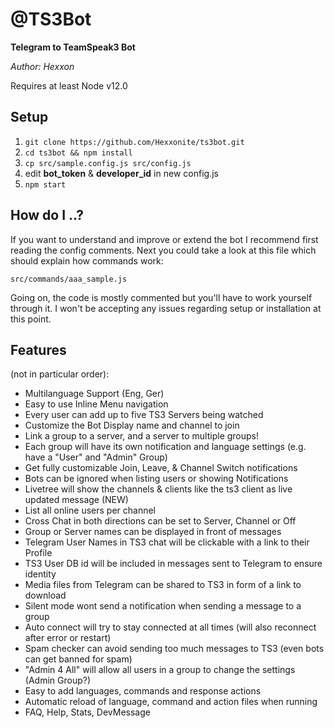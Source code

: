 # @TS3Bot

**Telegram to TeamSpeak3 Bot**

*Author: Hexxon*

Requires at least Node v12.0

## Setup

1. `git clone https://github.com/Hexxonite/ts3bot.git`
2. `cd ts3bot && npm install`
3. `cp src/sample.config.js src/config.js`
4. edit **bot_token** & **developer_id** in new config.js
5. `npm start`

## How do I ..?

If you want to understand and improve or extend the bot I recommend first reading the config comments.
Next you could take a look at this file which should explain how commands work:

    src/commands/aaa_sample.js

Going on, the code is mostly commented but you'll have to work yourself through it.
I won't be accepting any issues regarding setup or installation at this point.

## Features

(not in particular order):
- Multilanguage Support (Eng, Ger)
- Easy to use Inline Menu navigation
- Every user can add up to five TS3 Servers being watched
- Customize the Bot Display name and channel to join
- Link a group to a server, and a server to multiple groups!
- Each group will have its own notification and language settings (e.g. have a "User" and "Admin" Group)
- Get fully customizable Join, Leave, & Channel Switch notifications
- Bots can be ignored when listing users or showing Notifications
- Livetree will show the channels & clients like the ts3 client as live updated message (NEW)
- List all online users per channel
- Cross Chat in both directions can be set to Server, Channel or Off
- Group or Server names can be displayed in front of messages
- Telegram User Names in TS3 chat will be clickable with a link to their Profile
- TS3 User DB id will be included in messages sent to Telegram to ensure identity
- Media files from Telegram can be shared to TS3 in form of a link to download
- Silent mode wont send a notification when sending a message to a group
- Auto connect will try to stay connected at all times (will also reconnect after error or restart)
- Spam checker can avoid sending too much messages to TS3 (even bots can get banned for spam)
- "Admin 4 All" will allow all users in a group to change the settings (Admin Group?)
- Easy to add languages, commands and response actions
- Automatic reload of language, command and action files when running
- FAQ, Help, Stats, DevMessage
